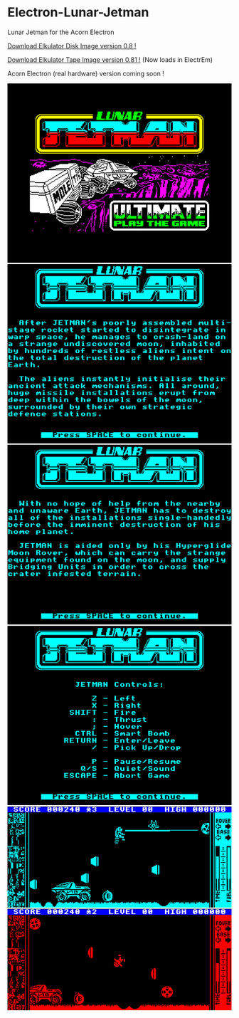 # Electron-Lunar-Jetman

Lunar Jetman for the Acorn Electron

[Download Elkulator Disk Image version 0.8 !](https://github.com/Snuggsy187/Electron-Lunar-Jetman/raw/main/Releases/LJM-E-v0.80.ssd)

[Download Elkulator Tape Image version 0.81 !](https://github.com/Snuggsy187/Electron-Lunar-Jetman/raw/main/Releases/LJM-E-v0.81.uef)
(Now loads in ElectrEm)

Acorn Electron (real hardware) version coming soon !

![Electron Lunar Jetman Title Screen](https://github.com/Snuggsy187/Electron-Lunar-Jetman/blob/main/png/ElkJetman1.png)
![Electron Lunar Jetman Title Screen](https://github.com/Snuggsy187/Electron-Lunar-Jetman/blob/main/png/ElkJetman2.png)
![Electron Lunar Jetman Title Screen](https://github.com/Snuggsy187/Electron-Lunar-Jetman/blob/main/png/ElkJetman3.png)
![Electron Lunar Jetman Title Screen](https://github.com/Snuggsy187/Electron-Lunar-Jetman/blob/main/png/ElkJetman4.png)
![Electron Lunar Jetman Title Screen](https://github.com/Snuggsy187/Electron-Lunar-Jetman/blob/main/png/ElkJetman5.png)
![Electron Lunar Jetman Title Screen](https://github.com/Snuggsy187/Electron-Lunar-Jetman/blob/main/png/ElkJetman6.png)
